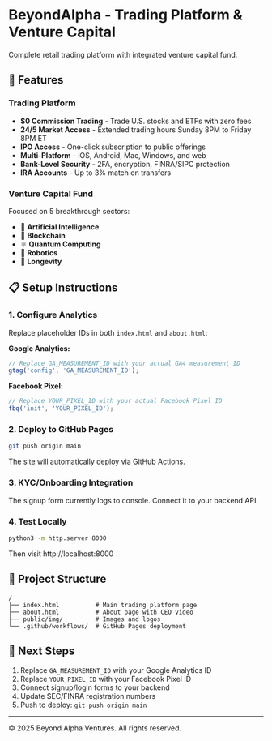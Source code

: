 # BeyondAlpha - Trading Platform & Venture Capital

Complete retail trading platform with integrated venture capital fund.

## 🚀 Features

### Trading Platform
- **$0 Commission Trading** - Trade U.S. stocks and ETFs with zero fees
- **24/5 Market Access** - Extended trading hours Sunday 8PM to Friday 8PM ET
- **IPO Access** - One-click subscription to public offerings
- **Multi-Platform** - iOS, Android, Mac, Windows, and web
- **Bank-Level Security** - 2FA, encryption, FINRA/SIPC protection
- **IRA Accounts** - Up to 3% match on transfers

### Venture Capital Fund
Focused on 5 breakthrough sectors:
- 🤖 **Artificial Intelligence**
- 🔗 **Blockchain**
- ⚛️ **Quantum Computing**
- 🦾 **Robotics**
- 🧬 **Longevity**

## 📋 Setup Instructions

### 1. Configure Analytics

Replace placeholder IDs in both `index.html` and `about.html`:

**Google Analytics:**
```javascript
// Replace GA_MEASUREMENT_ID with your actual GA4 measurement ID
gtag('config', 'GA_MEASUREMENT_ID');
```

**Facebook Pixel:**
```javascript
// Replace YOUR_PIXEL_ID with your actual Facebook Pixel ID
fbq('init', 'YOUR_PIXEL_ID');
```

### 2. Deploy to GitHub Pages

```bash
git push origin main
```

The site will automatically deploy via GitHub Actions.

### 3. KYC/Onboarding Integration

The signup form currently logs to console. Connect it to your backend API.

### 4. Test Locally

```bash
python3 -m http.server 8000
```

Then visit http://localhost:8000

## 📁 Project Structure

```
/
├── index.html          # Main trading platform page
├── about.html          # About page with CEO video
├── public/img/         # Images and logos
└── .github/workflows/  # GitHub Pages deployment
```

## 🎯 Next Steps

1. Replace `GA_MEASUREMENT_ID` with your Google Analytics ID
2. Replace `YOUR_PIXEL_ID` with your Facebook Pixel ID
3. Connect signup/login forms to your backend
4. Update SEC/FINRA registration numbers
5. Push to deploy: `git push origin main`

---

© 2025 Beyond Alpha Ventures. All rights reserved.
